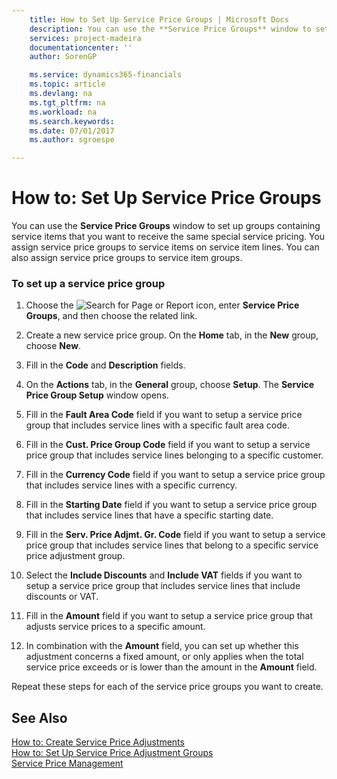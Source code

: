 ```yaml
---
    title: How to Set Up Service Price Groups | Microsoft Docs
    description: You can use the **Service Price Groups** window to set up groups containing service items that you want to receive the same special service pricing. You assign service price groups to service items on service item lines. You can also assign service price groups to service item groups.
    services: project-madeira
    documentationcenter: ''
    author: SorenGP

    ms.service: dynamics365-financials
    ms.topic: article
    ms.devlang: na
    ms.tgt_pltfrm: na
    ms.workload: na
    ms.search.keywords:
    ms.date: 07/01/2017
    ms.author: sgroespe

---
```

# How to: Set Up Service Price Groups
You can use the **Service Price Groups** window to set up groups containing service items that you want to receive the same special service pricing. You assign service price groups to service items on service item lines. You can also assign service price groups to service item groups.  
  
### To set up a service price group  
  
1.  Choose the ![Search for Page or Report](media/ui-search/search_small.png "Search for Page or Report icon") icon, enter **Service Price Groups**, and then choose the related link.  
  
2.  Create a new service price group. On the **Home** tab, in the **New** group, choose **New**.  
  
3.  Fill in the **Code** and **Description** fields.  
  
4.  On the **Actions** tab, in the **General** group, choose **Setup**. The **Service Price Group Setup** window opens.  
  
5.  Fill in the **Fault Area Code** field if you want to setup a service price group that includes service lines with a specific fault area code.  
  
6.  Fill in the **Cust. Price Group Code** field if you want to setup a service price group that includes service lines belonging to a specific customer.  
  
7.  Fill in the **Currency Code** field if you want to setup a service price group that includes service lines with a specific currency.  
  
8.  Fill in the **Starting Date** field if you want to setup a service price group that includes service lines that have a specific starting date.  
  
9. Fill in the **Serv. Price Adjmt. Gr. Code** field if you want to setup a service price group that includes service lines that belong to a specific service price adjustment group.  
  
10. Select the **Include Discounts** and **Include VAT** fields if you want to setup a service price group that includes service lines that include discounts or VAT.  
  
11. Fill in the **Amount** field if you want to setup a service price group that adjusts service prices to a specific amount.  
  
12. In combination with the **Amount** field, you can set up whether this adjustment concerns a fixed amount, or only applies when the total service price exceeds or is lower than the amount in the **Amount** field.  
  
 Repeat these steps for each of the service price groups you want to create.  
  
## See Also  
 [How to: Create Service Price Adjustments](../how-to-create-service-price-adjustments.md)   
 [How to: Set Up Service Price Adjustment Groups](../how-to-set-up-service-price-adjustment-groups.md)   
 [Service Price Management](../service-price-management.md)